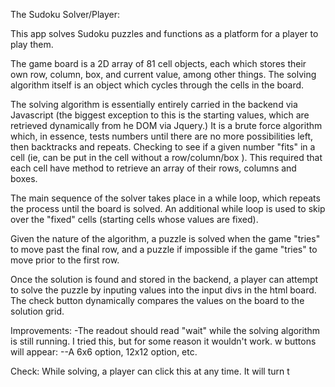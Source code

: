 The Sudoku Solver/Player:


This app solves Sudoku puzzles and functions as a platform for a player to play them.

The game board is a 2D array of 81 cell objects, each which stores their own row, column, box, and current value, among other things. The solving algorithm itself is an object which cycles through the cells in the board.

The solving algorithm is essentially entirely carried in the backend via Javascript (the biggest exception to this is the starting values, which are retrieved dynamically from he DOM via Jquery.) It is a brute force algorithm which, in essence, tests numbers until there are no more possibilities left, then backtracks and repeats. Checking to see if a given number "fits" in a cell (ie, can be put in the cell without a row/column/box ). This required that each cell have method to retrieve an array of their rows, columns and boxes.

The main sequence of the solver takes place in a while loop, which repeats the process until the board is solved. An additional while loop is used to skip over the "fixed" cells (starting cells whose values are fixed).

Given the nature of the algorithm, a puzzle is solved when the game "tries" to move past the final row, and a puzzle if impossible if the game "tries" to move prior to the first row.

Once the solution is found and stored in the backend, a player can attempt to solve the puzzle by inputing values into the input divs in the html board. The check button dynamically compares the values on the board to the solution grid.


Improvements:
-The readout should read "wait" while the solving algorithm is still running. I tried this, but for some reason it wouldn't work.
w buttons will appear:
--A 6x6 option, 12x12 option, etc.

Check: While solving, a player can click this at any time. It will turn t
